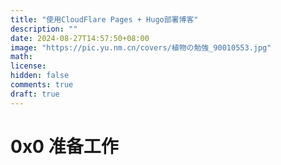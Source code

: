 ```yaml
---
title: "使用CloudFlare Pages + Hugo部署博客"
description: "" 
date: 2024-08-27T14:57:50+08:00
image: "https://pic.yu.nm.cn/covers/植物の勉強_90010553.jpg"
math: 
license: 
hidden: false
comments: true
draft: true
---
```

# 0x0 准备工作